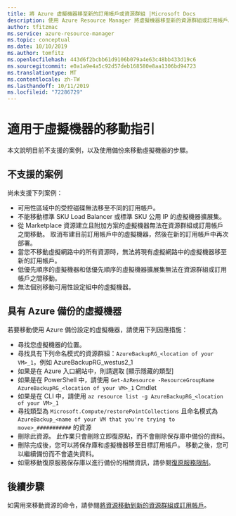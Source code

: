 ```yaml
---
title: 將 Azure 虛擬機器移至新的訂用帳戶或資源群組 |Microsoft Docs
description: 使用 Azure Resource Manager 將虛擬機器移至新的資源群組或訂用帳戶。
author: tfitzmac
ms.service: azure-resource-manager
ms.topic: conceptual
ms.date: 10/10/2019
ms.author: tomfitz
ms.openlocfilehash: 443d6f2bcbb61d9106b079a4e63c48bb433d19c6
ms.sourcegitcommit: e0a1a9e4a5c92d57deb168580e8aa1306bd94723
ms.translationtype: MT
ms.contentlocale: zh-TW
ms.lasthandoff: 10/11/2019
ms.locfileid: "72286729"
---
```

# <a name="move-guidance-for-virtual-machines"></a>適用于虛擬機器的移動指引

本文說明目前不支援的案例，以及使用備份來移動虛擬機器的步驟。

## <a name="scenarios-not-supported"></a>不支援的案例

尚未支援下列案例：

* 可用性區域中的受控磁碟無法移至不同的訂用帳戶。
* 不能移動標準 SKU Load Balancer 或標準 SKU 公用 IP 的虛擬機器擴展集。
* 從 Marketplace 資源建立且附加方案的虛擬機器無法在資源群組或訂用帳戶之間移動。 取消布建目前訂用帳戶中的虛擬機器，然後在新的訂用帳戶中再次部署。
* 當您不移動虛擬網路中的所有資源時，無法將現有虛擬網路中的虛擬機器移至新的訂用帳戶。
* 低優先順序的虛擬機器和低優先順序的虛擬機器擴展集無法在資源群組或訂用帳戶之間移動。
* 無法個別移動可用性設定組中的虛擬機器。

## <a name="virtual-machines-with-azure-backup"></a>具有 Azure 備份的虛擬機器

若要移動使用 Azure 備份設定的虛擬機器，請使用下列因應措施：

* 尋找您虛擬機器的位置。
* 尋找具有下列命名模式的資源群組：`AzureBackupRG_<location of your VM>_1`，例如 AzureBackupRG_westus2_1
* 如果是在 Azure 入口網站中，則請選取 [顯示隱藏的類型]
* 如果是在 PowerShell 中，請使用 `Get-AzResource -ResourceGroupName AzureBackupRG_<location of your VM>_1` Cmdlet
* 如果是在 CLI 中，請使用 `az resource list -g AzureBackupRG_<location of your VM>_1`
* 尋找類型為 `Microsoft.Compute/restorePointCollections` 且命名模式為 `AzureBackup_<name of your VM that you're trying to move>_###########` 的資源
* 刪除此資源。 此作業只會刪除立即復原點，而不會刪除保存庫中備份的資料。
* 刪除完成後，您可以將保存庫和虛擬機器移至目標訂用帳戶。 移動之後，您可以繼續備份而不會遺失資料。
* 如需移動復原服務保存庫以進行備份的相關資訊，請參閱[復原服務限制](../../backup/backup-azure-move-recovery-services-vault.md?toc=/azure/azure-resource-manager/toc.json)。

## <a name="next-steps"></a>後續步驟

如需用來移動資源的命令，請參閱[將資源移動到新的資源群組或訂用帳戶](../resource-group-move-resources.md)。
